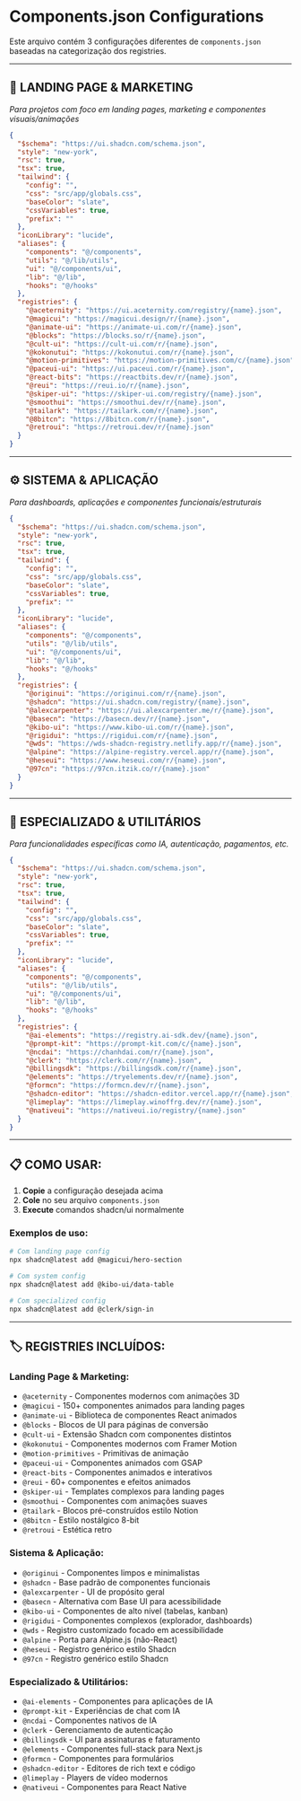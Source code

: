 # Components.json Configurations

Este arquivo contém 3 configurações diferentes de `components.json` baseadas na categorização dos registries.

---

## 🎨 LANDING PAGE & MARKETING
*Para projetos com foco em landing pages, marketing e componentes visuais/animações*

```json
{
  "$schema": "https://ui.shadcn.com/schema.json",
  "style": "new-york",
  "rsc": true,
  "tsx": true,
  "tailwind": {
    "config": "",
    "css": "src/app/globals.css",
    "baseColor": "slate",
    "cssVariables": true,
    "prefix": ""
  },
  "iconLibrary": "lucide",
  "aliases": {
    "components": "@/components",
    "utils": "@/lib/utils",
    "ui": "@/components/ui",
    "lib": "@/lib",
    "hooks": "@/hooks"
  },
  "registries": {
    "@aceternity": "https://ui.aceternity.com/registry/{name}.json",
    "@magicui": "https://magicui.design/r/{name}.json",
    "@animate-ui": "https://animate-ui.com/r/{name}.json",
    "@blocks": "https://blocks.so/r/{name}.json",
    "@cult-ui": "https://cult-ui.com/r/{name}.json",
    "@kokonutui": "https://kokonutui.com/r/{name}.json",
    "@motion-primitives": "https://motion-primitives.com/c/{name}.json",
    "@paceui-ui": "https://ui.paceui.com/r/{name}.json",
    "@react-bits": "https://reactbits.dev/r/{name}.json",
    "@reui": "https://reui.io/r/{name}.json",
    "@skiper-ui": "https://skiper-ui.com/registry/{name}.json",
    "@smoothui": "https://smoothui.dev/r/{name}.json",
    "@tailark": "https://tailark.com/r/{name}.json",
    "@8bitcn": "https://8bitcn.com/r/{name}.json",
    "@retroui": "https://retroui.dev/r/{name}.json"
  }
}
```

---

## ⚙️ SISTEMA & APLICAÇÃO
*Para dashboards, aplicações e componentes funcionais/estruturais*

```json
{
  "$schema": "https://ui.shadcn.com/schema.json",
  "style": "new-york",
  "rsc": true,
  "tsx": true,
  "tailwind": {
    "config": "",
    "css": "src/app/globals.css",
    "baseColor": "slate",
    "cssVariables": true,
    "prefix": ""
  },
  "iconLibrary": "lucide",
  "aliases": {
    "components": "@/components",
    "utils": "@/lib/utils",
    "ui": "@/components/ui",
    "lib": "@/lib",
    "hooks": "@/hooks"
  },
  "registries": {
    "@originui": "https://originui.com/r/{name}.json",
    "@shadcn": "https://ui.shadcn.com/registry/{name}.json",
    "@alexcarpenter": "https://ui.alexcarpenter.me/r/{name}.json",
    "@basecn": "https://basecn.dev/r/{name}.json",
    "@kibo-ui": "https://www.kibo-ui.com/r/{name}.json",
    "@rigidui": "https://rigidui.com/r/{name}.json",
    "@wds": "https://wds-shadcn-registry.netlify.app/r/{name}.json",
    "@alpine": "https://alpine-registry.vercel.app/r/{name}.json",
    "@heseui": "https://www.heseui.com/r/{name}.json",
    "@97cn": "https://97cn.itzik.co/r/{name}.json"
  }
}
```

---

## 🔧 ESPECIALIZADO & UTILITÁRIOS
*Para funcionalidades específicas como IA, autenticação, pagamentos, etc.*

```json
{
  "$schema": "https://ui.shadcn.com/schema.json",
  "style": "new-york",
  "rsc": true,
  "tsx": true,
  "tailwind": {
    "config": "",
    "css": "src/app/globals.css",
    "baseColor": "slate",
    "cssVariables": true,
    "prefix": ""
  },
  "iconLibrary": "lucide",
  "aliases": {
    "components": "@/components",
    "utils": "@/lib/utils",
    "ui": "@/components/ui",
    "lib": "@/lib",
    "hooks": "@/hooks"
  },
  "registries": {
    "@ai-elements": "https://registry.ai-sdk.dev/{name}.json",
    "@prompt-kit": "https://prompt-kit.com/c/{name}.json",
    "@ncdai": "https://chanhdai.com/r/{name}.json",
    "@clerk": "https://clerk.com/r/{name}.json",
    "@billingsdk": "https://billingsdk.com/r/{name}.json",
    "@elements": "https://tryelements.dev/r/{name}.json",
    "@formcn": "https://formcn.dev/r/{name}.json",
    "@shadcn-editor": "https://shadcn-editor.vercel.app/r/{name}.json",
    "@limeplay": "https://limeplay.winoffrg.dev/r/{name}.json",
    "@nativeui": "https://nativeui.io/registry/{name}.json"
  }
}
```

---

## 📋 COMO USAR:

1. **Copie** a configuração desejada acima
2. **Cole** no seu arquivo `components.json`
3. **Execute** comandos shadcn/ui normalmente

### Exemplos de uso:
```bash
# Com landing page config
npx shadcn@latest add @magicui/hero-section

# Com system config  
npx shadcn@latest add @kibo-ui/data-table

# Com specialized config
npx shadcn@latest add @clerk/sign-in
```

---

## 🏷️ REGISTRIES INCLUÍDOS:

### Landing Page & Marketing:
- `@aceternity` - Componentes modernos com animações 3D
- `@magicui` - 150+ componentes animados para landing pages
- `@animate-ui` - Biblioteca de componentes React animados
- `@blocks` - Blocos de UI para páginas de conversão
- `@cult-ui` - Extensão Shadcn com componentes distintos
- `@kokonutui` - Componentes modernos com Framer Motion
- `@motion-primitives` - Primitivas de animação
- `@paceui-ui` - Componentes animados com GSAP
- `@react-bits` - Componentes animados e interativos
- `@reui` - 60+ componentes e efeitos animados
- `@skiper-ui` - Templates complexos para landing pages
- `@smoothui` - Componentes com animações suaves
- `@tailark` - Blocos pré-construídos estilo Notion
- `@8bitcn` - Estilo nostálgico 8-bit
- `@retroui` - Estética retro

### Sistema & Aplicação:
- `@originui` - Componentes limpos e minimalistas
- `@shadcn` - Base padrão de componentes funcionais
- `@alexcarpenter` - UI de propósito geral
- `@basecn` - Alternativa com Base UI para acessibilidade
- `@kibo-ui` - Componentes de alto nível (tabelas, kanban)
- `@rigidui` - Componentes complexos (explorador, dashboards)
- `@wds` - Registro customizado focado em acessibilidade
- `@alpine` - Porta para Alpine.js (não-React)
- `@heseui` - Registro genérico estilo Shadcn
- `@97cn` - Registro genérico estilo Shadcn

### Especializado & Utilitários:
- `@ai-elements` - Componentes para aplicações de IA
- `@prompt-kit` - Experiências de chat com IA
- `@ncdai` - Componentes nativos de IA
- `@clerk` - Gerenciamento de autenticação
- `@billingsdk` - UI para assinaturas e faturamento
- `@elements` - Componentes full-stack para Next.js
- `@formcn` - Componentes para formulários
- `@shadcn-editor` - Editores de rich text e código
- `@limeplay` - Players de vídeo modernos
- `@nativeui` - Componentes para React Native
